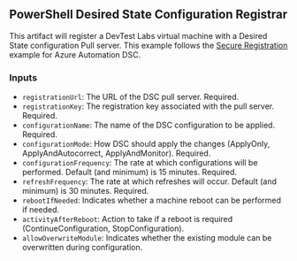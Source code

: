 ## PowerShell Desired State Configuration Registrar
This artifact will register a DevTest Labs virtual machine with a Desired State configuration Pull server.
This example follows the [Secure Registration](https://docs.microsoft.com/en-us/azure/automation/automation-dsc-onboarding#secure-registration) example for Azure Automation DSC.
### Inputs
- `registrationUrl`: The URL of the DSC pull server.  Required.
- `registrationKey`: The registration key associated with the pull server.  Required.
- `configurationName`: The name of the DSC configuration to be applied.  Required.
- `configurationMode`: How DSC should apply the changes (ApplyOnly, ApplyAndAutocorrect, ApplyAndMonitor).  Required.
- `configurationFrequency`: The rate at which configurations will be performed.  Default (and minimum) is 15 minutes.  Required.
- `refreshFrequency`: The rate at which refreshes will occur.  Default (and minimum) is 30 minutes.  Required.
- `rebootIfNeeded`: Indicates whether a machine reboot can be performed if needed. 
- `activityAfterReboot`: Action to take if a reboot is required (ContinueConfiguration, StopConfiguration).
- `allowOverwriteModule`: Indicates whether the existing module can be overwritten during configuration.